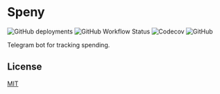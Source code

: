 # Speny

![GitHub deployments](https://img.shields.io/github/deployments/shvixxl/speny/Google%20Cloud%20Run?label=deploying&style=for-the-badge) ![GitHub Workflow Status](https://img.shields.io/github/workflow/status/shvixxl/speny/Testing?label=testing&style=for-the-badge) ![Codecov](https://img.shields.io/codecov/c/github/shvixxl/speny?style=for-the-badge&token=MMK9VJ4FGW) ![GitHub](https://img.shields.io/github/license/shvixxl/speny?style=for-the-badge)

Telegram bot for tracking spending.

## License

[MIT](LICENSE)
